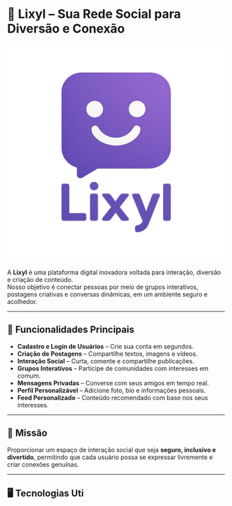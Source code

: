 # 📌 Lixyl – Sua Rede Social para Diversão e Conexão

![Logo Lixyl](./Src/Img/LixylEscuro.png)

A **Lixyl** é uma plataforma digital inovadora voltada para interação, diversão e criação de conteúdo.  
Nosso objetivo é conectar pessoas por meio de grupos interativos, postagens criativas e conversas dinâmicas, em um ambiente seguro e acolhedor.

---

## 🚀 Funcionalidades Principais

- **Cadastro e Login de Usuários** – Crie sua conta em segundos.
- **Criação de Postagens** – Compartilhe textos, imagens e vídeos.
- **Interação Social** – Curta, comente e compartilhe publicações.
- **Grupos Interativos** – Participe de comunidades com interesses em comum.
- **Mensagens Privadas** – Converse com seus amigos em tempo real.
- **Perfil Personalizável** – Adicione foto, bio e informações pessoais.
- **Feed Personalizado** – Conteúdo recomendado com base nos seus interesses.

---

## 🎯 Missão

Proporcionar um espaço de interação social que seja **seguro, inclusivo e divertido**, permitindo que cada usuário possa se expressar livremente e criar conexões genuínas.

---

## 🖥️ Tecnologias Uti
